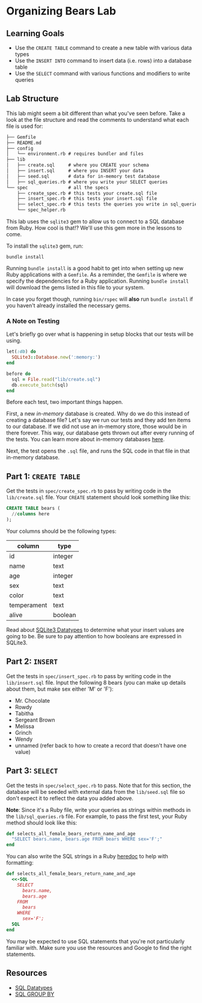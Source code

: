 # Organizing Bears Lab

## Learning Goals

- Use the `CREATE TABLE` command to create a new table with various data types
- Use the `INSERT INTO` command to insert data (i.e. rows) into a database table
- Use the `SELECT` command with various functions and modifiers to write queries

## Lab Structure

This lab might seem a bit different than what you've seen before. Take a look at
the file structure and read the comments to understand what each file is used
for:

```txt
├── Gemfile
├── README.md
├── config
│   └── environment.rb # requires bundler and files
├── lib
│   ├── create.sql     # where you CREATE your schema
│   ├── insert.sql     # where you INSERT your data
│   ├── seed.sql       # data for in-memory test database
│   ├── sql_queries.rb # where you write your SELECT queries
└── spec               # all the specs
    ├── create_spec.rb # this tests your create.sql file
    ├── insert_spec.rb # this tests your insert.sql file
    ├── select_spec.rb # this tests the queries you write in sql_queries.rb
    └── spec_helper.rb
```

This lab uses the `sqlite3` gem to allow us to connect to a SQL database from
Ruby. How cool is that!? We'll use this gem more in the lessons to come.

To install the `sqlite3` gem, run:

```console
bundle install
```

Running `bundle install` is a good habit to get into when setting up new Ruby
applications with a `Gemfile`. As a reminder, the `Gemfile` is where we specify
the dependencies for a Ruby application. Running `bundle install` will download
the gems listed in this file to your system.

In case you forget though, running `bin/rspec` will **also** run
`bundle install` if you haven't already installed the necessary gems.

### A Note on Testing

Let's briefly go over what is happening in setup blocks that our tests
will be using.

```ruby
let(:db) do
  SQLite3::Database.new(':memory:')
end

before do
  sql = File.read("lib/create.sql")
  db.execute_batch(sql)
end
```

Before each test, two important things happen.

First, a new _in-memory_ database is created. Why do we do this instead of
creating a database file? Let's say we run our tests and they add ten items to
our database. If we did not use an in-memory store, those would be in there
forever. This way, our database gets thrown out after every running of the
tests. You can learn more about in-memory databases
[here](https://www.sqlite.org/inmemorydb.html).

Next, the test opens the `.sql` file, and runs the SQL code in that file in
that in-memory database.

## Part 1: `CREATE TABLE`

Get the tests in `spec/create_spec.rb` to pass by writing code in the
`lib/create.sql` file. Your `CREATE` statement should look something like this:

```sql
CREATE TABLE bears (
  //columns here
);
```

Your columns should be the following types:

| column      | type    |
| ----------- | ------- |
| id          | integer |
| name        | text    |
| age         | integer |
| sex         | text    |
| color       | text    |
| temperament | text    |
| alive       | boolean |

Read about [SQLite3 Datatypes](https://www.sqlite.org/datatype3.html) to
determine what your insert values are going to be. Be sure to pay attention to
how booleans are expressed in SQLite3.

## Part 2: `INSERT`

Get the tests in `spec/insert_spec.rb` to pass by writing code in the
`lib/insert.sql` file. Input the following 8 bears (you can make up details
about them, but make sex either 'M' or 'F'):

- Mr. Chocolate
- Rowdy
- Tabitha
- Sergeant Brown
- Melissa
- Grinch
- Wendy
- unnamed (refer back to how to create a record that doesn't have one value)

## Part 3: `SELECT`

Get the tests in `spec/select_spec.rb` to pass. Note that for this section, the
database will be seeded with external data from the `lib/seed.sql` file so don't
expect it to reflect the data you added above.

**Note**: Since it's a Ruby file, write your queries as strings within methods
in the `lib/sql_queries.rb` file. For example, to pass the first test, your Ruby
method should look like this:

```rb
def selects_all_female_bears_return_name_and_age
  "SELECT bears.name, bears.age FROM bears WHERE sex='F';"
end
```

You can also write the SQL strings in a Ruby [heredoc][heredoc] to help with
formatting:

```rb
def selects_all_female_bears_return_name_and_age
  <<-SQL
    SELECT
      bears.name,
      bears.age
    FROM
      bears
    WHERE
      sex='F';
  SQL
end
```

[heredoc]: https://www.rubyguides.com/2018/11/ruby-heredoc/

You may be expected to use SQL statements that you're not particularly familiar
with. Make sure you use the resources and Google to find the right statements.

## Resources

- [SQL Datatypes](https://www.sqlite.org/datatype3.html)
- [SQL GROUP BY](https://www.sqlite.org/lang_select.html#resultset)
